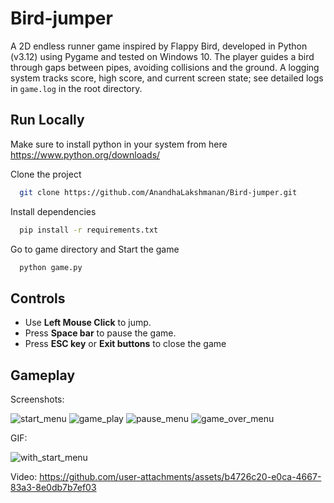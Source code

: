 # Bird-jumper
A 2D endless runner game inspired by Flappy Bird, developed in Python (v3.12) using Pygame and tested on Windows 10. The player guides a bird through gaps between pipes, avoiding collisions and the ground. A logging system tracks score, high score, and current screen state; see detailed logs in `game.log` in the root directory. 

## Run Locally

Make sure to install python in your system from here https://www.python.org/downloads/

Clone the project

```bash
  git clone https://github.com/AnandhaLakshmanan/Bird-jumper.git
```

Install dependencies

```bash
  pip install -r requirements.txt
```
Go to game directory and Start the game

```bash
  python game.py
```

## Controls
- Use **Left Mouse Click** to jump.
- Press **Space bar** to pause the game.
- Press **ESC key** or **Exit buttons** to close the game

## Gameplay
Screenshots:

![start_menu](https://github.com/user-attachments/assets/67d20c0a-89fc-4df3-aeec-f935a6cb3a17)
![game_play](https://github.com/user-attachments/assets/e82c1a1c-964d-49bd-b366-14938187107f)
![pause_menu](https://github.com/user-attachments/assets/46ce3c79-341e-4ac8-85bb-09f8712d9322)
![game_over_menu](https://github.com/user-attachments/assets/489b96c7-f8b0-436c-85a4-e2b66984ab54)


GIF:

![with_start_menu](https://github.com/user-attachments/assets/79fb11b5-43d8-466b-ab5f-b780eac30a4e)


Video:
https://github.com/user-attachments/assets/b4726c20-e0ca-4667-83a3-8e0db7b7ef03



